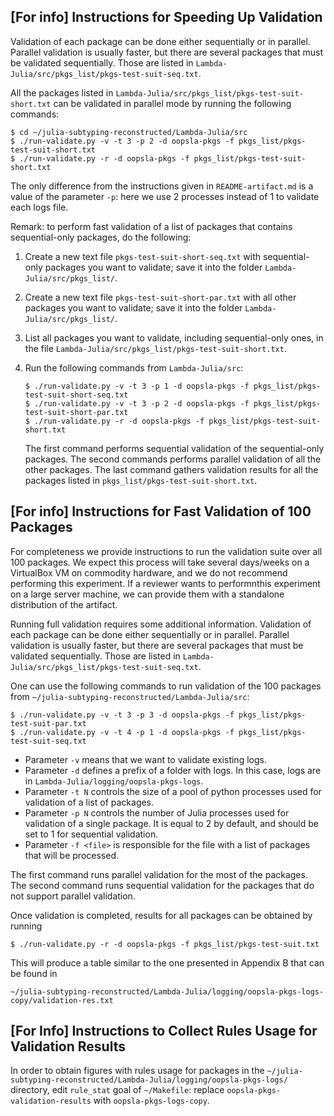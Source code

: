 ## [For info] Instructions for Speeding Up Validation

Validation of each package can be done either sequentially or in parallel. Parallel validation is usually faster, but there are several packages that must be validated sequentially. Those are listed in `Lambda-Julia/src/pkgs_list/pkgs-test-suit-seq.txt`.

All the packages listed in `Lambda-Julia/src/pkgs_list/pkgs-test-suit-short.txt` can be validated in parallel mode by running the following commands:

    $ cd ~/julia-subtyping-reconstructed/Lambda-Julia/src
    $ ./run-validate.py -v -t 3 -p 2 -d oopsla-pkgs -f pkgs_list/pkgs-test-suit-short.txt
    $ ./run-validate.py -r -d oopsla-pkgs -f pkgs_list/pkgs-test-suit-short.txt

The only difference from the instructions given in `README-artifact.md` is a value of the parameter `-p`: here we use 2 processes instead of 1 to validate each logs file.

Remark: to perform fast validation of a list of packages that contains sequential-only packages, do the following:

1) Create a new text file `pkgs-test-suit-short-seq.txt` with sequential-only
   packages you want to validate;
   save it into the folder `Lambda-Julia/src/pkgs_list/`.

2) Create a new text file `pkgs-test-suit-short-par.txt` with all other
   packages you want to validate;
   save it into the folder `Lambda-Julia/src/pkgs_list/`.

3) List all packages you want to validate, including sequential-only ones,
   in the file `Lambda-Julia/src/pkgs_list/pkgs-test-suit-short.txt`.

4) Run the following commands from `Lambda-Julia/src`:

       $ ./run-validate.py -v -t 3 -p 1 -d oopsla-pkgs -f pkgs_list/pkgs-test-suit-short-seq.txt
       $ ./run-validate.py -v -t 3 -p 2 -d oopsla-pkgs -f pkgs_list/pkgs-test-suit-short-par.txt
       $ ./run-validate.py -r -d oopsla-pkgs -f pkgs_list/pkgs-test-suit-short.txt
   
   The first command performs sequential validation of the sequential-only
   packages. The second commands performs parallel validation of all the other
   packages. The last command gathers validation results for all the packages
   listed in `pkgs_list/pkgs-test-suit-short.txt`.

## [For info] Instructions for Fast Validation of 100 Packages

For completeness we provide instructions to run the validation suite over all 100 packages.  We expect this process will take several days/weeks on a VirtualBox VM on commodity hardware, and we do not recommend performing this experiment.  If a reviewer wants to performnthis experiment on a large server machine, we can provide them with a standalone distribution of the artifact.

Running full validation requires some additional information. Validation of each package can be done either sequentially or in parallel.  Parallel validation is usually faster, but there are several packages that must be validated sequentially. Those are listed in `Lambda-Julia/src/pkgs_list/pkgs-test-suit-seq.txt`.

One can use the following commands to run validation of the 100 packages
from `~/julia-subtyping-reconstructed/Lambda-Julia/src`:

    $ ./run-validate.py -v -t 3 -p 3 -d oopsla-pkgs -f pkgs_list/pkgs-test-suit-par.txt
    $ ./run-validate.py -v -t 4 -p 1 -d oopsla-pkgs -f pkgs_list/pkgs-test-suit-seq.txt

* Parameter `-v` means that we want to validate existing logs.
* Parameter `-d` defines a prefix of a folder with logs.
  In this case, logs are in `Lambda-Julia/logging/oopsla-pkgs-logs`.
* Parameter `-t N` controls the size of a pool of python processes used
  for validation of a list of packages.   
* Parameter `-p N` controls the number of Julia processes used for
  validation of a single package. It is equal to 2 by default,
  and should be set to 1 for sequential validation.
* Parameter `-f <file>` is responsible for the file with a list of packages
  that will be processed.

The first command runs parallel validation for the most of the packages. The second command runs sequential validation for the packages that do not support parallel validation.

Once validation is completed, results for all packages can be obtained by running

    $ ./run-validate.py -r -d oopsla-pkgs -f pkgs_list/pkgs-test-suit.txt

This will produce a table similar to the one presented in Appendix B
that can be found in

    ~/julia-subtyping-reconstructed/Lambda-Julia/logging/oopsla-pkgs-logs-copy/validation-res.txt

## [For Info] Instructions to Collect Rules Usage for Validation Results

In order to obtain figures with rules usage for packages in the
`~/julia-subtyping-reconstructed/Lambda-Julia/logging/oopsla-pkgs-logs/`
directory, edit `rule_stat` goal of `~/Makefile`:
replace `oopsla-pkgs-validation-results` with `oopsla-pkgs-logs-copy`.